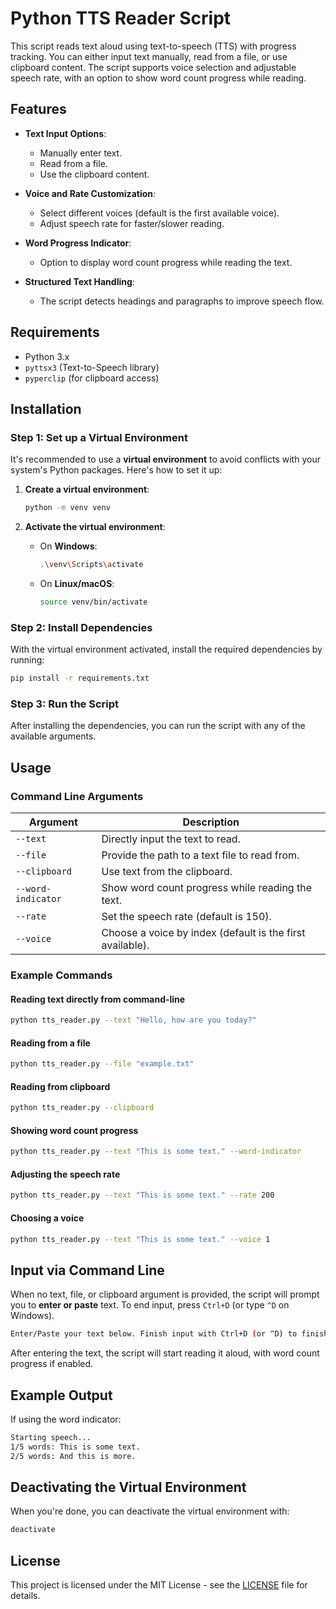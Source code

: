 # Python TTS Reader Script

This script reads text aloud using text-to-speech (TTS) with progress tracking. You can either input text manually, read from a file, or use clipboard content. The script supports voice selection and adjustable speech rate, with an option to show word count progress while reading.

## Features

- **Text Input Options**:
  - Manually enter text.
  - Read from a file.
  - Use the clipboard content.
  
- **Voice and Rate Customization**:
  - Select different voices (default is the first available voice).
  - Adjust speech rate for faster/slower reading.

- **Word Progress Indicator**:
  - Option to display word count progress while reading the text.

- **Structured Text Handling**:
  - The script detects headings and paragraphs to improve speech flow.

## Requirements

- Python 3.x
- `pyttsx3` (Text-to-Speech library)
- `pyperclip` (for clipboard access)

## Installation

### Step 1: Set up a Virtual Environment

It's recommended to use a **virtual environment** to avoid conflicts with your system's Python packages. Here's how to set it up:

1. **Create a virtual environment**:

   ```bash
   python -m venv venv
   ```

2. **Activate the virtual environment**:

   - On **Windows**:

     ```bash
     .\venv\Scripts\activate
     ```

   - On **Linux/macOS**:

     ```bash
     source venv/bin/activate
     ```

### Step 2: Install Dependencies

With the virtual environment activated, install the required dependencies by running:

```bash
pip install -r requirements.txt
```

### Step 3: Run the Script

After installing the dependencies, you can run the script with any of the available arguments.

## Usage

### Command Line Arguments

| Argument               | Description                                                 |
|------------------------|-------------------------------------------------------------|
| `--text`               | Directly input the text to read.                            |
| `--file`               | Provide the path to a text file to read from.               |
| `--clipboard`          | Use text from the clipboard.                                |
| `--word-indicator`     | Show word count progress while reading the text.            |
| `--rate`               | Set the speech rate (default is 150).                       |
| `--voice`              | Choose a voice by index (default is the first available).   |

### Example Commands

#### Reading text directly from command-line

```bash
python tts_reader.py --text "Hello, how are you today?"
```

#### Reading from a file

```bash
python tts_reader.py --file "example.txt"
```

#### Reading from clipboard

```bash
python tts_reader.py --clipboard
```

#### Showing word count progress

```bash
python tts_reader.py --text "This is some text." --word-indicator
```

#### Adjusting the speech rate

```bash
python tts_reader.py --text "This is some text." --rate 200
```

#### Choosing a voice

```bash
python tts_reader.py --text "This is some text." --voice 1
```

## Input via Command Line

When no text, file, or clipboard argument is provided, the script will prompt you to **enter or paste** text. To end input, press `Ctrl+D` (or type `^D` on Windows).

```bash
Enter/Paste your text below. Finish input with Ctrl+D (or ^D) to finish:
```

After entering the text, the script will start reading it aloud, with word count progress if enabled.

## Example Output

If using the word indicator:

```bash
Starting speech...
1/5 words: This is some text.
2/5 words: And this is more.
```

## Deactivating the Virtual Environment

When you're done, you can deactivate the virtual environment with:

```bash
deactivate
```

## License

This project is licensed under the MIT License - see the [LICENSE](LICENSE) file for details.
